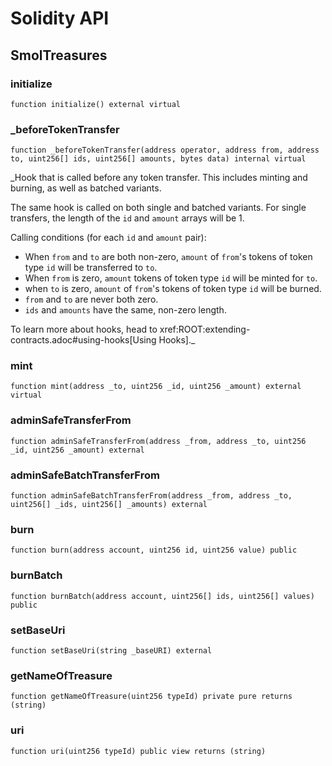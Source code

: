 # Solidity API

## SmolTreasures

### initialize

```solidity
function initialize() external virtual
```

### _beforeTokenTransfer

```solidity
function _beforeTokenTransfer(address operator, address from, address to, uint256[] ids, uint256[] amounts, bytes data) internal virtual
```

_Hook that is called before any token transfer. This includes minting
and burning, as well as batched variants.

The same hook is called on both single and batched variants. For single
transfers, the length of the `id` and `amount` arrays will be 1.

Calling conditions (for each `id` and `amount` pair):

- When `from` and `to` are both non-zero, `amount` of ``from``'s tokens
of token type `id` will be  transferred to `to`.
- When `from` is zero, `amount` tokens of token type `id` will be minted
for `to`.
- when `to` is zero, `amount` of ``from``'s tokens of token type `id`
will be burned.
- `from` and `to` are never both zero.
- `ids` and `amounts` have the same, non-zero length.

To learn more about hooks, head to xref:ROOT:extending-contracts.adoc#using-hooks[Using Hooks]._

### mint

```solidity
function mint(address _to, uint256 _id, uint256 _amount) external virtual
```

### adminSafeTransferFrom

```solidity
function adminSafeTransferFrom(address _from, address _to, uint256 _id, uint256 _amount) external
```

### adminSafeBatchTransferFrom

```solidity
function adminSafeBatchTransferFrom(address _from, address _to, uint256[] _ids, uint256[] _amounts) external
```

### burn

```solidity
function burn(address account, uint256 id, uint256 value) public
```

### burnBatch

```solidity
function burnBatch(address account, uint256[] ids, uint256[] values) public
```

### setBaseUri

```solidity
function setBaseUri(string _baseURI) external
```

### getNameOfTreasure

```solidity
function getNameOfTreasure(uint256 typeId) private pure returns (string)
```

### uri

```solidity
function uri(uint256 typeId) public view returns (string)
```

